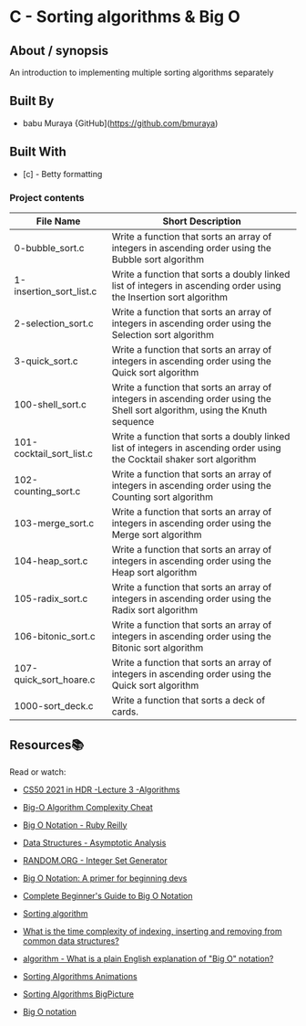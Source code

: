 # C - Sorting algorithms & Big O

## About / synopsis
An introduction to implementing multiple sorting algorithms separately

## Built By

* babu Muraya
{GitHub](https://github.com/bmuraya)

## Built With

* [c] - Betty formatting

### Project contents

| File Name | Short Description |
| --- | --- |
|0-bubble_sort.c|Write a function that sorts an array of integers in ascending order using the Bubble sort algorithm |
|1-insertion_sort_list.c|Write a function that sorts a doubly linked list of integers in ascending order using the Insertion sort algorithm|
|2-selection_sort.c|Write a function that sorts an array of integers in ascending order using the Selection sort algorithm|
|3-quick_sort.c|Write a function that sorts an array of integers in ascending order using the Quick sort algorithm|
|100-shell_sort.c|Write a function that sorts an array of integers in ascending order using the Shell sort algorithm, using the Knuth sequence|
|101-cocktail_sort_list.c|Write a function that sorts a doubly linked list of integers in ascending order using the Cocktail shaker sort algorithm |
|102-counting_sort.c|Write a function that sorts an array of integers in ascending order using the Counting sort algorithm |
|103-merge_sort.c|Write a function that sorts an array of integers in ascending order using the Merge sort algorithm |
|104-heap_sort.c|Write a function that sorts an array of integers in ascending order using the Heap sort algorithm |
|105-radix_sort.c|Write a function that sorts an array of integers in ascending order using the Radix sort algorithm|
|106-bitonic_sort.c|Write a function that sorts an array of integers in ascending order using the Bitonic sort algorithm|
|107-quick_sort_hoare.c|Write a function that sorts an array of integers in ascending order using the Quick sort algorithm |
|1000-sort_deck.c|Write a function that sorts a deck of cards.|




## Resources:books:
Read or watch:

* [CS50 2021 in HDR -Lecture 3 -Algorithms](https://www.youtube.com/watch?v=yb0PY3LX2x8&t=2s)
* [Big-O Algorithm Complexity Cheat](https://www.bigocheatsheet.com/)
* [Big O Notation - Ruby Reilly](https://medium.com/@rubyclaroreilly/big-o-notation-f2c0d0e60888)
* [Data Structures - Asymptotic Analysis](https://www.tutorialspoint.com/data_structures_algorithms/asymptotic_analysis.htm)
* [RANDOM.ORG - Integer Set Generator](https://www.random.org/integer-sets/)
* [Big O Notation: A primer for beginning devs](https://www.educative.io/blog/a-big-o-primer-for-beginning-devs?aid=5082902844932096&utm_source=google&utm_medium=cpc&utm_campaign=blog-dynamic&gclid=EAIaIQobChMIlb2ol-H36QIVTwiICR38HQ-LEAAYASAAEgJjGPD_BwE%3E)
* [Complete Beginner's Guide to Big O Notation](https://www.youtube.com/watch?v=kS_gr2_-ws8)

* [Sorting algorithm](https://en.wikipedia.org/wiki/Sorting_algorithm#Classification)
* [What is the time complexity of indexing, inserting and removing from common data structures?](https://stackoverflow.com/questions/122799/what-is-the-time-complexity-of-indexing-inserting-and-removing-from-common-data)
* [algorithm - What is a plain English explanation of "Big O" notation?](https://stackoverflow.com/questions/487258/what-is-a-plain-english-explanation-of-big-o-notation)

* [Sorting Algorithms Animations](https://www.toptal.com/developers/sorting-algorithms)
* [Sorting Algorithms BigPicture](https://www.youtube.com/watch?v=RLuBLU_NgaA)

* [Big O notation](https://en.wikipedia.org/wiki/Big_O_notation)




